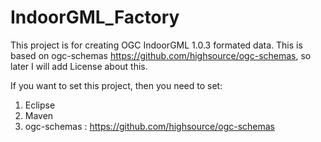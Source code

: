 # IndoorGML_Factory


This project is for creating OGC IndoorGML 1.0.3 formated data.
This is based on ogc-schemas https://github.com/highsource/ogc-schemas, so later I will add License about this. 


If you want to set this project, then you need to set: 
1) Eclipse
2) Maven
3) ogc-schemas : https://github.com/highsource/ogc-schemas
